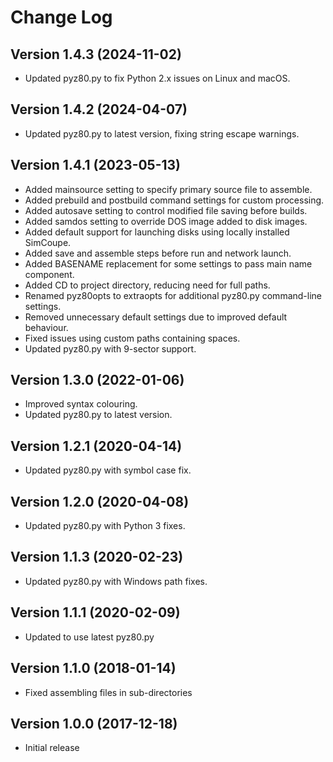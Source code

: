 # Change Log

## Version 1.4.3 (2024-11-02)
- Updated pyz80.py to fix Python 2.x issues on Linux and macOS.

## Version 1.4.2 (2024-04-07)
- Updated pyz80.py to latest version, fixing string escape warnings.

## Version 1.4.1 (2023-05-13)
- Added mainsource setting to specify primary source file to assemble.
- Added prebuild and postbuild command settings for custom processing.
- Added autosave setting to control modified file saving before builds.
- Added samdos setting to override DOS image added to disk images.
- Added default support for launching disks using locally installed SimCoupe.
- Added save and assemble steps before run and network launch.
- Added BASENAME replacement for some settings to pass main name component.
- Added CD to project directory, reducing need for full paths.
- Renamed pyz80opts to extraopts for additional pyz80.py command-line settings.
- Removed unnecessary default settings due to improved default behaviour.
- Fixed issues using custom paths containing spaces.
- Updated pyz80.py with 9-sector support.

## Version 1.3.0 (2022-01-06)
- Improved syntax colouring.
- Updated pyz80.py to latest version.

## Version 1.2.1 (2020-04-14)
- Updated pyz80.py with symbol case fix.

## Version 1.2.0 (2020-04-08)
- Updated pyz80.py with Python 3 fixes.

## Version 1.1.3 (2020-02-23)
- Updated pyz80.py with Windows path fixes.

## Version 1.1.1 (2020-02-09)
- Updated to use latest pyz80.py

## Version 1.1.0 (2018-01-14)
- Fixed assembling files in sub-directories

## Version 1.0.0 (2017-12-18)
- Initial release
